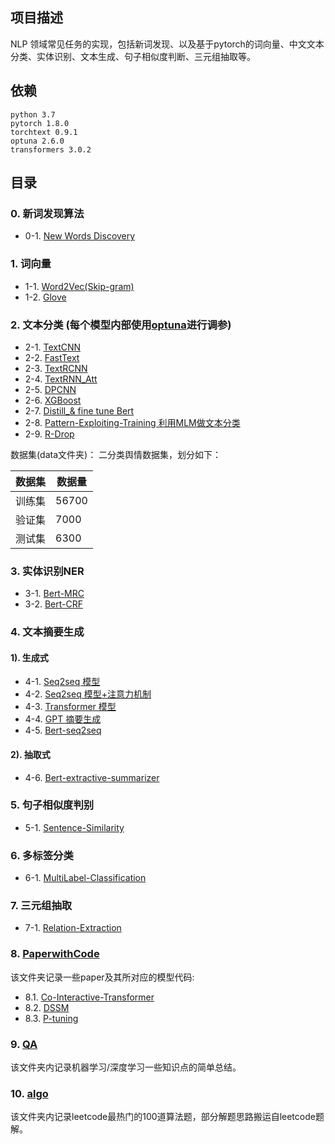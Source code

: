 ## 项目描述
NLP 领域常见任务的实现，包括新词发现、以及基于pytorch的词向量、中文文本分类、实体识别、文本生成、句子相似度判断、三元组抽取等。 

## 依赖
```
python 3.7
pytorch 1.8.0
torchtext 0.9.1
optuna 2.6.0
transformers 3.0.2
```

## 目录

### 0. 新词发现算法

- 0-1. [New Words Discovery](0-1.WordsDiscovery)

### 1. 词向量

- 1-1. [Word2Vec(Skip-gram)](1-1.Word2Vec)
- 1-2. [Glove](1-2.Glove)

### 2. 文本分类 (每个模型内部使用[optuna](https://optuna.org/)进行调参)

- 2-1. [TextCNN](2-1.TextCNN)
- 2-2. [FastText](2-2.FastText)
- 2-3. [TextRCNN](2-3.TextRCNN)
- 2-4. [TextRNN_Att](2-4.TextRNN_Att)
- 2-5. [DPCNN](2-5.DPCNN)
- 2-6. [XGBoost](2-6.XGboost)
- 2-7. [Distill_& fine tune Bert](2-7.Distill_finetune_Bert)
- 2-8. [Pattern-Exploiting-Training 利用MLM做文本分类](2-8.Pattern-Exploiting-Training)
- 2-9. [R-Drop](2-9.R-drop)
 
数据集(data文件夹)： 二分类舆情数据集，划分如下：

数据集|数据量
--|--
训练集|56700
验证集|7000
测试集|6300

### 3. 实体识别NER 

- 3-1. [Bert-MRC](3-1.Bert-MRC)
- 3-2. [Bert-CRF](3-2.Bert-CRF)

### 4. 文本摘要生成

#### 1). 生成式
- 4-1. [Seq2seq 模型](4-1.Seq2seq)
- 4-2. [Seq2seq 模型+注意力机制](4-2.Seq2seq_Att)
- 4-3. [Transformer 模型](4-3.Transformer)
- 4-4. [GPT 摘要生成](4-4.GPT)
- 4-5. [Bert-seq2seq](4-5.Bert-seq2seq)
#### 2). 抽取式
- 4-6. [Bert-extractive-summarizer](4-6.Bert-extractive-summarizer)

### 5. 句子相似度判别

- 5-1. [Sentence-Similarity](5.Sentence-Similarity)

### 6. 多标签分类

- 6-1. [MultiLabel-Classification](6.MultiLabel-Classification)

### 7. 三元组抽取

- 7-1. [Relation-Extraction](7.Relation-Extraction)

### 8. [PaperwithCode](PaperwithCode)

该文件夹记录一些paper及其所对应的模型代码:
- 8.1. [Co-Interactive-Transformer](https://github.com/jasoncao11/nlp-notebook/tree/master/PaperwithCode/1.Co-Interactive-Transformer)
- 8.2. [DSSM](https://github.com/jasoncao11/nlp-notebook/tree/master/PaperwithCode/2.DSSM)
- 8.3. [P-tuning](https://github.com/jasoncao11/nlp-notebook/tree/master/PaperwithCode/3.P-tuning)

### 9. [QA](QA)

该文件夹内记录机器学习/深度学习一些知识点的简单总结。

### 10. [algo](algo)

该文件夹内记录leetcode最热门的100道算法题，部分解题思路搬运自leetcode题解。
